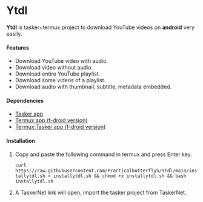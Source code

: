 # Ytdl


**Ytdl** is tasker+termux project to download YouTube videos on **android** very easily.

#### Features
* Download YouTube video with audio.
* Download video without audio.
* Download entire YouTube playlist.
* Download some videos of a playlist.
* Download audio with thumbnail, subtitle, metadata embedded.


#### Dependencies
* [Tasker app](https://play.google.com/store/apps/details?id=net.dinglisch.android.taskerm)
* [Termux app (f-droid version)](https://f-droid.org/en/packages/com.termux/)
* [Termux:Tasker app (f-droid version)](https://f-droid.org/en/packages/com.termux.tasker/)


#### Installation

1. Copy and paste the following command in termux and press Enter key.
      
      ```curl https://raw.githubusercontent.com/Practicalbutterfly5/Ytdl/main/installytdl.sh > installytdl.sh && chmod +x installytdl.sh && bash installytdl.sh```

2. A TaskerNet link will open, import the tasker project from TaskerNet.
